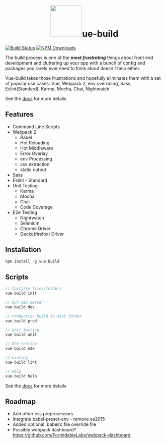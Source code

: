 <h1 align="center"><a href="http://vue-build.com"><img width="100"src="https://vuejs.org/images/logo.png" /></a>ue-build</h1>

[![Build Status](https://travis-ci.org/brianvoe/vue-build.svg?branch=master)](https://travis-ci.org/brianvoe/vue-build)
[![NPM Downloads](https://img.shields.io/npm/dt/vue-build.svg)](https://www.npmjs.com/package/vue-build)

The build process is one of the ***most frustrating*** things about front end development and cluttering up your app with a bunch of config and packages you rarely ever need to think about doesn't help either.

Vue-build takes those frustrations and hopefully eliminates them with a set of popular use cases. Vue, Webpack 2, env overriding, Sass, Eslint(Standard), Karma, Mocha, Chai, Nightwatch

See the [docs](http://vue-build.com) for more details

## Features
- Command Line Scripts
- Webpack 2
  - Babel
  - Hot Reloading
  - Hot Middleware
  - Error Overlay
  - env Processing
  - css extraction
  - static output
- Sass
- Eslint - Standard
- Unit Testing
  - Karma
  - Mocha
  - Chai
  - Code Coverage
- E2e Testing
  - Nightwatch
  - Selenium
  - Chrome Driver
  - Gecko(firefox) Driver

## Installation
```javascript
npm install -g vue-build
```

## Scripts
```javascript
// Initiate files/folders
vue-build init

// Run dev server
vue-build dev

// Production build to dist folder
vue-build prod

// Unit testing
vue-build unit

// E2e testing
vue-build e2e

// Linting
vue-build lint

// Help
vue-build help
```
See the [docs](http://vue-build.com) for more details

## Roadmap
  - Add other css preprocessors
  - Integrate babel-preset-env - remove es2015
  - Added optional .babelrc file override file
  - Possibly webpack dashboard? https://github.com/FormidableLabs/webpack-dashboard
